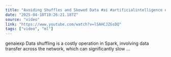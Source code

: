 ```yaml
---
title: "Avoiding Shuffles and Skewed Data #ai #artificialintelligence #machinelearning #aiagent #Avoiding"
date: "2025-04-18T10:26:21.187Z"
source: "video"
link: "https://www.youtube.com/watch?v=lSAHCJZGsDQ"
tags: ["video", "ml"]
---
```


genaiexp Data shuffling is a costly operation in Spark, involving data transfer across the network, which can significantly slow ...

